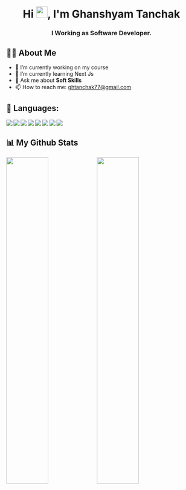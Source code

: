 <h1 align="center">Hi <img src="https://raw.githubusercontent.com/MartinHeinz/MartinHeinz/master/wave.gif" width="30px">, I'm Ghanshyam Tanchak</h1>
<h3 align="center">I Working as Software Developer.</h3>

## 🙋‍♂️ About Me
  
- 🔭 I’m currently working on my course
- 🌱 I’m currently learning Next Js
- 💬 Ask me about <b>Soft Skills</b>
- 📫 How to reach me: ghtanchak77@gmail.com


## 🚀 Languages:
  
<div>
  <img align="left" src="https://img.shields.io/badge/react-%2320232a.svg?style=for-the-badge&logo=react&logoColor=%2361DAFB">
  <img align="left" src="https://img.shields.io/badge/redux-%23593d88.svg?style=for-the-badge&logo=redux&logoColor=white">
  <img align="left" src="https://img.shields.io/badge/typescript-%23007ACC.svg?style=for-the-badge&logo=typescript&logoColor=white">
  <img align="left" src="https://img.shields.io/badge/javascript-%23323330.svg?style=for-the-badge&logo=javascript&logoColor=%23F7DF1E">
  <img align="left" src="https://img.shields.io/badge/html5-%23E34F26.svg?style=for-the-badge&logo=html5&logoColor=white">
  <img align="left" src="https://img.shields.io/badge/SASS-hotpink.svg?style=for-the-badge&logo=SASS&logoColor=white">
  <img align="left" src="https://img.shields.io/badge/css3-%231572B6.svg?style=for-the-badge&logo=css3&logoColor=white">
  <img align="left" src="https://img.shields.io/badge/Next-white?style=for-the-badge&logo=next.js&logoColor=black">
</div>
<br/>
  
## 📊 My Github Stats

<div>
<img align="left" width="47%" src="https://github-readme-stats.vercel.app/api/top-langs/?username=ghanshyamtanchak&layout=compact" />
<img align="left" width="47%" src="https://github-readme-stats.vercel.app/api?username=ghanshyamtanchak&show_icons=true&theme=radical&show_icons=true&count_private=true" />
</div>

